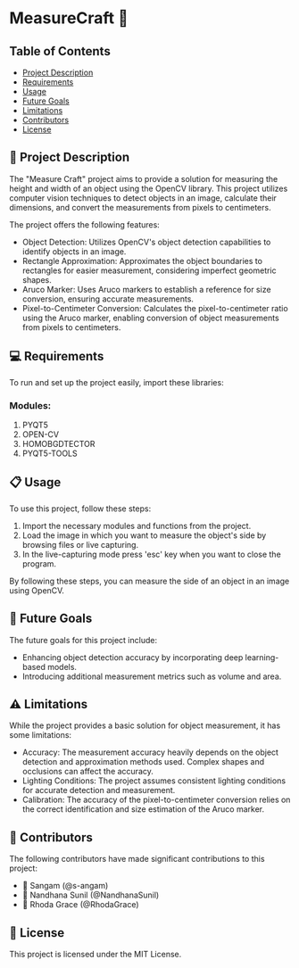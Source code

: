 <h1>MeasureCraft 📏</h1>

<h2>Table of Contents</h2>

<ul>
  <li><a href="#project-description">Project Description</a></li>
  <li><a href="#requirements">Requirements</a></li>
  <li><a href="#usage">Usage</a></li>
  <li><a href="#future-goals">Future Goals</a></li>
  <li><a href="#limitations">Limitations</a></li>
  <li><a href="#contributors">Contributors</a></li>
  <li><a href="#license">License</a></li>
</ul>

<h2>📃 Project Description</h2>
<p>The "Measure Craft" project aims to provide a solution for measuring the height and width of an object using the OpenCV library. This project utilizes computer vision techniques to detect objects in an image, calculate their dimensions, and convert the measurements from pixels to centimeters.</p>
<p>The project offers the following features:</p>

<ul>
  <li> Object Detection: Utilizes OpenCV's object detection capabilities to identify objects in an image.</li>
  <li> Rectangle Approximation: Approximates the object boundaries to rectangles for easier measurement, considering imperfect geometric shapes.</li>
  <li> Aruco Marker: Uses Aruco markers to establish a reference for size conversion, ensuring accurate measurements.</li>
  <li> Pixel-to-Centimeter Conversion: Calculates the pixel-to-centimeter ratio using the Aruco marker, enabling conversion of object measurements from pixels to centimeters.</li>
</ul>



<h2>💻 Requirements</h2>

<p>To run and set up the project easily, import these libraries:</p>
<h3> Modules: </h3>
<ol>
  <li> PYQT5</li>
  <li> OPEN-CV</li>
  <li> HOMOBGDTECTOR</li>
  <li> PYQT5-TOOLS</li>
</ol>


<h2>📋 Usage</h2>

<p>To use this project, follow these steps:</p>

<ol>
  <li> Import the necessary modules and functions from the project.</li>
  <li> Load the image in which you want to measure the object's side by browsing files or live capturing.</li>
  <li> In the live-capturing mode press 'esc' key when you want to close the program.</li>
</ol>

<p>By following these steps, you can measure the side of an object in an image using OpenCV.</p>

<h2>🎯 Future Goals</h2>

<p>The future goals for this project include:</p>

<ul>
  <li> Enhancing object detection accuracy by incorporating deep learning-based models.</li>
  <li> Introducing additional measurement metrics such as volume and area.</li>
</ul>

<h2>⚠️ Limitations</h2>

<p>While the project provides a basic solution for object measurement, it has some limitations:</p>

<ul>
  <li> Accuracy: The measurement accuracy heavily depends on the object detection and approximation methods used. Complex shapes and occlusions can affect the accuracy.</li>
  <li> Lighting Conditions: The project assumes consistent lighting conditions for accurate detection and measurement.</li>
  <li> Calibration: The accuracy of the pixel-to-centimeter conversion relies on the correct identification and size estimation of the Aruco marker.</li>
</ul>

<h2>👥 Contributors</h2>

<p>The following contributors have made significant contributions to this project:</p>

<ul>
  <li>👤 Sangam (@s-angam)</li>
  <li>👤 Nandhana Sunil (@NandhanaSunil)</li>
  <li>👤 Rhoda Grace (@RhodaGrace)</li>
</ul>

<h2>📄 License</h2>

<p>This project is licensed under the MIT License.</p>
